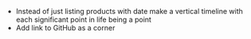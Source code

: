 - Instead of just listing products with date make a vertical timeline with each significant point in life being a point
- Add link to GitHub as a corner
